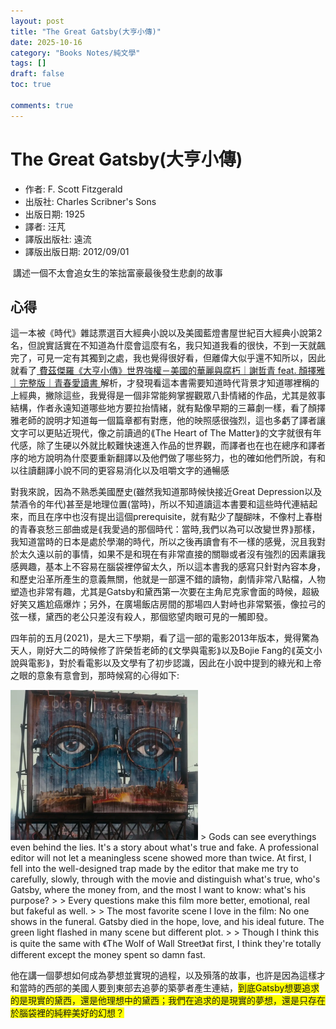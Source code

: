```yaml
---
layout: post
title: "The Great Gatsby(大亨小傳)"
date: 2025-10-16
category: "Books Notes/純文學"
tags: []
draft: false
toc: true

comments: true
---
```


# The Great Gatsby(大亨小傳)
* 作者: F. Scott Fitzgerald
* 出版社: Charles Scribner's Sons
* 出版日期: 1925
* 譯者: 汪芃
* 譯版出版社: 遠流
* 譯版出版日期: 2012/09/01

<img src="/assets/posts/" alt="" width="300">
講述一個不太會追女生的笨拙富豪最後發生悲劇的故事
<!-- more -->

## 心得
這一本被《時代》雜誌票選百大經典小說以及美國藍燈書屋世紀百大經典小說第2名，但說實話實在不知道為什麼會這麼有名，我只知道我看的很快，不到一天就飆完了，可見一定有其獨到之處，我也覺得很好看，但離偉大似乎還不知所以，因此就看了[ 費茲傑羅《大亨小傳》世界強權－美國的華麗與腐朽｜謝哲青 feat. 顏擇雅｜完整版｜青春愛讀書 ](https://youtu.be/bpWNSWzLMu8?si=GNhLORWPklL1qcdS)解析，才發現看這本書需要知道時代背景才知道哪裡稱的上經典，撇除這些，我覺得是一個非常能夠掌握觀眾八卦情緒的作品，尤其是敘事結構，作者永遠知道哪些地方要拉抬情緒，就有點像早期的三幕劇一樣，看了顏擇雅老師的說明才知道每一個篇章都有對應，他的映照感很強烈，這也多虧了譯者讓文字可以更貼近現代，像之前讀過的⟪The Heart of The Matter⟫的文字就很有年代感，除了生硬以外就比較難快速進入作品的世界觀，而譯者也在也在總序和譯者序的地方說明為什麼要重新翻譯以及他們做了哪些努力，也的確如他們所說，有和以往讀翻譯小說不同的更容易消化以及咀嚼文字的通暢感

對我來說，因為不熟悉美國歷史(雖然我知道那時候快接近Great Depression以及禁酒令的年代)甚至是地理位置(當時)，所以不知道讀這本書要和這些時代連結起來，而且在序中也沒有提出這個prerequisite，就有點少了醍醐味，不像村上春樹的青春哀愁三部曲或是⟪我愛過的那個時代：當時,我們以為可以改變世界⟫那樣，我知道當時的日本是處於學潮的時代，所以之後再讀會有不一樣的感覺，況且我對於太久遠以前的事情，如果不是和現在有非常直接的關聯或者沒有強烈的因素讓我感興趣，基本上不容易在腦袋裡停留太久，所以這本書我的感寫只針對內容本身，和歷史沿革所產生的意義無關，他就是一部還不錯的讀物，劇情非常八點檔，人物塑造也非常有趣，尤其是Gatsby和黛西第一次要在主角尼克家會面的時候，超級好笑又尷尬癌爆炸；另外，在廣場飯店房間的那場四人對峙也非常緊張，像拉弓的弦一樣，黛西的老公只差沒有殺人，那個慾望肉眼可見的一觸即發。

四年前的五月(2021)，是大三下學期，看了這一部的電影2013年版本，覺得驚為天人，剛好大二的時候修了許榮哲老師的⟪文學與電影⟫以及Bojie Fang的⟪英文小說與電影⟫，對於看電影以及文學有了初步認識，因此在小說中提到的綠光和上帝之眼的意象有意會到，那時候寫的心得如下:

<img src="/assets/posts/大亨小傳/大亨小傳-電影.jpg" width=300>
> Gods can see everythings even behind the lies. It's a story about what's true and fake. A professional editor will not let a meaningless scene showed more than twice. At first, I fell into the well-designed trap made by the editor that make me try to carefully, slowly, through with the movie and distinguish what's true, who's Gatsby, where the money from, and the most I want to know: what's his purpose?
>
> Every questions make this film more better, emotional, real but fakeful as well.
>
> The most favorite scene I love in the film: No one shows in the funeral. Gatsby died in the hope, love, and his ideal future. The green light flashed in many scene but different plot.
>
> Though I think this is quite the same with 《The Wolf of Wall Street》at first, I think they're totally different except the money spent so damn fast.

他在講一個夢想如何成為夢想並實現的過程，以及殞落的故事，也許是因為這樣才和當時的西部的美國人要到東部去追夢的築夢者產生連結，<span style="background-color: yellow">到底Gatsby想要追求的是現實的黛西，還是他理想中的黛西；我們在追求的是現實的夢想，還是只存在於腦袋裡的純粹美好的幻想？</span>